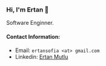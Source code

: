 ### Hi, I'm Ertan 🤙

Software Enginner.


#### Contact Information:
- Email: `ertansofia <at> gmail.com`
- Linkedin: [Ertan Mutlu](https://www.linkedin.com/in/ertanm/)
